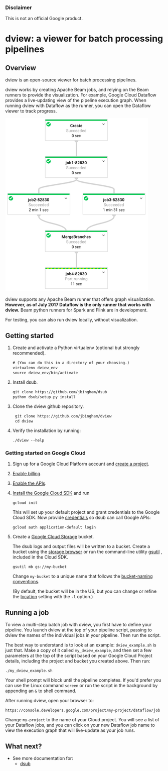 ### Disclaimer

This is not an official Google product.

# dview: a viewer for batch processing pipelines

## Overview

dview is an open-source viewer for batch processing pipelines. 

dview works by creating Apache Beam jobs, and relying on the Beam runners to
provide the visualization. For example, Google Cloud Dataflow provides a
live-updating view of the pipeline execution graph. When running dview
with Dataflow as the runner, you can open the Dataflow viewer to track
progress.

![dview in Dataflow](screenshot.png?raw=true "dview in Dataflow")

dview supports any Apache Beam runner that offers graph visualization.
**However, as of July 2017 Dataflow is the only runner that works with
dview.** Beam python runners for Spark and Flink are in development.

For testing, you can also run dview locally, without visualization.

## Getting started

1.  Create and activate a Python virtualenv (optional but strongly recommended).

        # (You can do this in a directory of your choosing.)
        virtualenv dview_env
        source dview_env/bin/activate

1.  Install dsub.

        git clone https://github.com/jbingham/dsub
        python dsub/setup.py install

1. Clone the dview github repository.

        git clone https://github.com/jbingham/dview
        cd dview

1.  Verify the installation by running:

        ./dview --help

### Getting started on Google Cloud

1.  Sign up for a Google Cloud Platform account and
    [create a project](https://console.cloud.google.com/project?).

1.  [Enable billing](https://support.google.com/cloud/answer/6293499#enable-billing).

1.  [Enable the APIs](https://console.cloud.google.com/flows/enableapi?apiid=genomics,storage_component,compute_component&redirect=https://console.cloud.google.com).

1.  [Install the Google Cloud SDK](https://cloud.google.com/sdk/) and run

        gcloud init

    This will set up your default project and grant credentials to the Google
    Cloud SDK. Now provide [credentials](https://developers.google.com/identity/protocols/application-default-credentials)
    so dsub can call Google APIs:

        gcloud auth application-default login

1.  Create a [Google Cloud Storage](https://cloud.google.com/storage) bucket.

    The dsub logs and output files will be written to a bucket. Create a
    bucket using the [storage browser](https://cloud.google.com/storage/browser?project=)
    or run the command-line utility [gsutil](https://cloud.google.com/storage/docs/gsutil)
    , included in the Cloud SDK.

        gsutil mb gs://my-bucket

    Change `my-bucket` to a unique name that follows the
    [bucket-naming conventions](https://cloud.google.com/storage/docs/bucket-naming).

    (By default, the bucket will be in the US, but you can change or
    refine the [location](https://cloud.google.com/storage/docs/bucket-locations)
    setting with the `-l` option.)

## Running a job

To view a multi-step batch job with dview, you first have to define your pipeline.
You launch dview at the top of your pipeline script, passing to dview the
names of the individual jobs in your pipeline. Then run the script.

The best way to understand is to look at an example: `dview_example.sh` is
just that. Make a copy of it called `my_dview_example`, and then set a few
parameters at the top of the script based on your Google Cloud Project details,
including the project and bucket you created above. Then run:

    ./my_dview_example.sh

Your shell prompt will block until the pipeline completes. If you'd prefer
you can use the Linux command `screen` or run the script in the background
by appending an `&` to shell command.

After running dview, open your browser to:

    https://console.developers.google.com/project/my-project/dataflow/job

Change `my-project` to the name of your Cloud project. You will see a list
of your Dataflow jobs, and you can click on your new Dataflow job name
to view the execution graph that will live-update as your job runs.

## What next?

* See more documentation for:
  * [dsub](https://github.com/googlegenomics/dsub)
